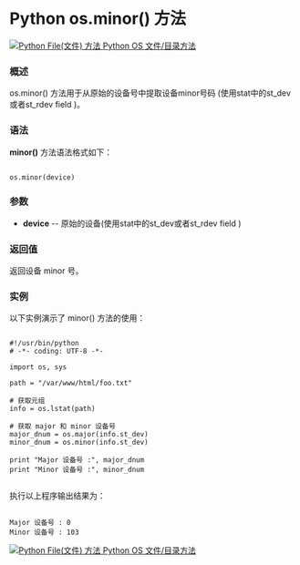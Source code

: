 Python os.minor() 方法
====================

 [![Python File(文件) 方法](../images/up.gif)
 Python OS 文件/目录方法](os-file-methods.html)


  ### 概述

 os.minor() 方法用于从原始的设备号中提取设备minor号码 (使用stat中的st\_dev或者st\_rdev field )。

 ### 语法

 **minor()** 方法语法格式如下：


```

os.minor(device)

```

 ### 参数

  * **device** -- 原始的设备(使用stat中的st\_dev或者st\_rdev field )


  ### 返回值

 返回设备 minor 号。

 ### 实例

 以下实例演示了 minor() 方法的使用：


```

#!/usr/bin/python
# -*- coding: UTF-8 -*-

import os, sys

path = "/var/www/html/foo.txt"

# 获取元组
info = os.lstat(path)

# 获取 major 和 minor 设备号
major_dnum = os.major(info.st_dev)
minor_dnum = os.minor(info.st_dev)

print "Major 设备号 :", major_dnum
print "Minor 设备号 :", minor_dnum


```

 执行以上程序输出结果为：


```

Major 设备号 : 0
Minor 设备号 : 103

```

 [![Python File(文件) 方法](../images/up.gif)
 Python OS 文件/目录方法](os-file-methods.html)
